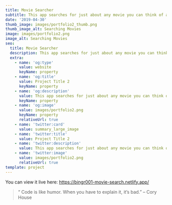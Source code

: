 ```yaml
---
title: Movie Searcher
subtitle: This app searches for just about any movie you can think of and displays the movie poster and synopsis. It was built with React and the OMDB API.
date: '2019-04-30'
thumb_image: images/portfolio2_thumb.png
thumb_image_alt: Searching Movies
image: images/portfolio2.png
image_alt: Searching Movies
seo:
  title: Movie Searcher
  description: This app searches for just about any movie you can think of and displays the movie poster and synopsis. It was built with React and the OMDB API.
  extra:
    - name: 'og:type'
      value: website
      keyName: property
    - name: 'og:title'
      value: Project Title 2
      keyName: property
    - name: 'og:description'
      value: This app searches for just about any movie you can think of and displays the movie poster and synopsis. It was built with React and the OMDB API.
      keyName: property
    - name: 'og:image'
      value: images/portfolio2.png
      keyName: property
      relativeUrl: true
    - name: 'twitter:card'
      value: summary_large_image
    - name: 'twitter:title'
      value: Project Title 2
    - name: 'twitter:description'
      value: This app searches for just about any movie you can think of and displays the movie poster and synopsis. It was built with React and the OMDB API.
    - name: 'twitter:image'
      value: images/portfolio2.png
      relativeUrl: true
template: project
---
```


You can view it live here: https://bingr001-movie-search.netlify.app/

>“ Code is like humor. When you have to explain it, it’s bad.” – Cory House

